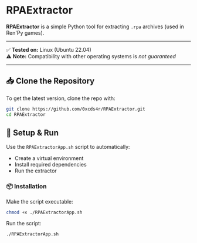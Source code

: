 # RPAExtractor

**RPAExtractor** is a simple Python tool for extracting `.rpa` archives (used in Ren'Py games).

---

✅ **Tested on:** Linux (Ubuntu 22.04)  
⚠️ **Note:** Compatibility with other operating systems is *not guaranteed*

---

## 📥 Clone the Repository

To get the latest version, clone the repo with:

```bash
git clone https://github.com/0xcds4r/RPAExtractor.git
cd RPAExtractor
```

## 🚀 Setup & Run

Use the `RPAExtractorApp.sh` script to automatically:

- Create a virtual environment  
- Install required dependencies  
- Run the extractor

### 📦 Installation

Make the script executable:

```bash
chmod +x ./RPAExtractorApp.sh
```

Run the script:
```bash
./RPAExtractorApp.sh
```
